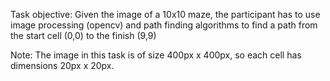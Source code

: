 Task objective: Given the image of a 10x10 maze, the participant has to use image processing (opencv) and path finding algorithms to find a path from the start cell (0,0) to the finish (9,9)

Note: The image in this task is of size 400px x 400px, so each cell has dimensions 20px x 20px.
